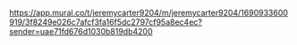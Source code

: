 https://app.mural.co/t/jeremycarter9204/m/jeremycarter9204/1690933600919/3f8249e026c7afcf3fa16f5dc2797cf95a8ec4ec?sender=uae71fd676d1030b819db4200

